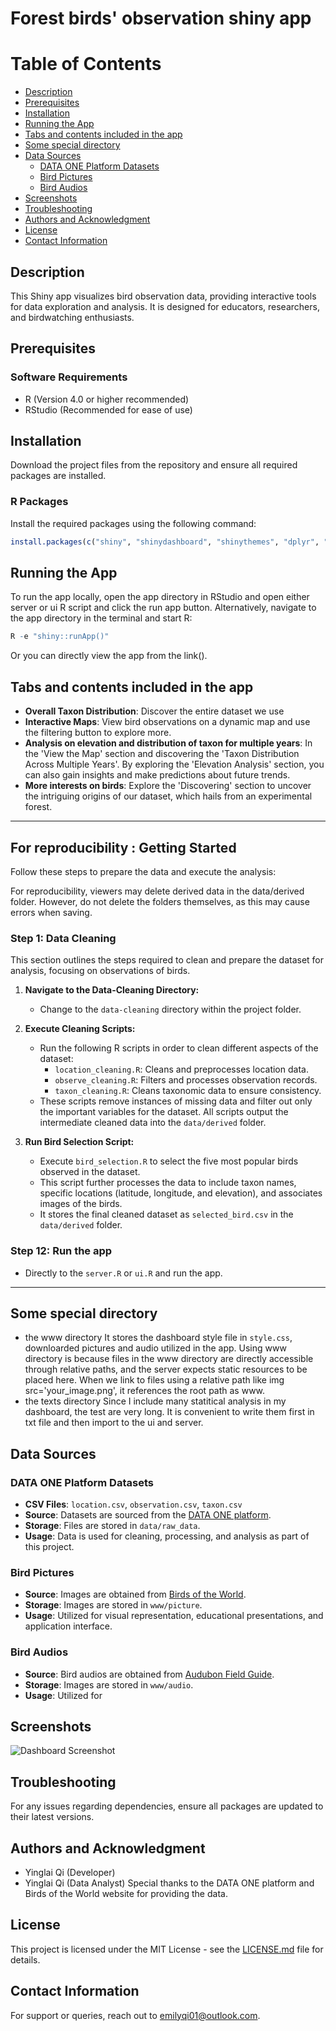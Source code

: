 # Forest birds' observation shiny app

# Table of Contents
- [Description](#description)
- [Prerequisites](#prerequisites)
- [Installation](#installation)
- [Running the App](#running-the-app)
- [Tabs and contents included in the app](#tabs-and-contents-included-in-the-app)
- [Some special directory](#some-special-directory)
- [Data Sources](#data-sources)
  - [DATA ONE Platform Datasets](#data-one-platform-datasets)
  - [Bird Pictures](#bird-pictures)
  - [Bird Audios](#bird-audios)
- [Screenshots](#screenshots)
- [Troubleshooting](#troubleshooting)
- [Authors and Acknowledgment](#authors-and-acknowledgment)
- [License](#license)
- [Contact Information](#contact-information)


## Description
This Shiny app visualizes bird observation data, providing interactive tools for data exploration and analysis. It is designed for educators, researchers, and birdwatching enthusiasts.

## Prerequisites
### Software Requirements
- R (Version 4.0 or higher recommended)
- RStudio (Recommended for ease of use)

## Installation
Download the project files from the repository and ensure all required packages are installed.
### R Packages
Install the required packages using the following command:
```R
install.packages(c("shiny", "shinydashboard", "shinythemes", "dplyr", "ggplot2", "leaflet"))
```

## Running the App
To run the app locally, open the app directory in RStudio and open either server or ui R script and click the run app button. Alternatively, navigate to the app directory in the terminal and start R:
```R
R -e "shiny::runApp()"
```
Or you can directly view the app from the link().




## Tabs and contents included in the app
- **Overall Taxon Distribution**: Discover the entire dataset we use
- **Interactive Maps**: View bird observations on a dynamic map and use the filtering button to explore more.
- **Analysis on elevation and distribution of taxon for multiple years**: In the 'View the Map' section and discovering the 'Taxon Distribution Across Multiple Years'.
By exploring the 'Elevation Analysis' section, you can also gain insights and make predictions about future trends.
- **More interests on birds**: Explore the 'Discovering' section to uncover the intriguing origins of our dataset, which hails from an experimental forest.



---

## For reproducibility : Getting Started 

Follow these steps to prepare the data and execute the analysis:

For reproducibility, viewers may delete derived data in the data/derived folder. However, do not delete the folders themselves, as this may cause errors when saving.


### Step 1: Data Cleaning

This section outlines the steps required to clean and prepare the dataset for analysis, focusing on observations of birds.

1. **Navigate to the Data-Cleaning Directory:**
   - Change to the `data-cleaning` directory within the project folder.

2. **Execute Cleaning Scripts:**
   - Run the following R scripts in order to clean different aspects of the dataset:
     - `location_cleaning.R`: Cleans and preprocesses location data.
     - `observe_cleaning.R`: Filters and processes observation records.
     - `taxon_cleaning.R`: Cleans taxonomic data to ensure consistency.
   - These scripts remove instances of missing data and filter out only the important variables for the dataset. All scripts output the intermediate cleaned data into the `data/derived` folder.

3. **Run Bird Selection Script:**
   - Execute `bird_selection.R` to select the five most popular birds observed in the dataset.
   - This script further processes the data to include taxon names, specific locations (latitude, longitude, and elevation), and associates images of the birds.
   - It stores the final cleaned dataset as `selected_bird.csv` in the `data/derived` folder.
### Step 12: Run the app
   - Directly to the `server.R` or `ui.R` and run the app.
---

## Some special directory 
- the www directory
It stores the dashboard style file in `style.css`, downloarded pictures and audio utilized in the app.
Using www directory is because files in the www directory are directly accessible through relative paths, and the server expects static resources to be placed here. When we link to files using a relative path like img src='your_image.png', it references the root path as www.
- the texts directory
Since I include many statitical analysis in my dashboard, the test are very long. It is convenient to write them first in txt file and then import to the ui and server.

## Data Sources

### DATA ONE Platform Datasets
- **CSV Files**: `location.csv`, `observation.csv`, `taxon.csv`
- **Source**: Datasets are sourced from the [DATA ONE platform](https://search.dataone.org/view/https%3A%2F%2Fpasta.lternet.edu%2Fpackage%2Fmetadata%2Feml%2Fedi%2F359%2F3#https%3A%2F%2Fpasta.lternet.edu%2Fpackage%2Fdata%2Feml%2Fedi%2F359%2F3%2Fe09491aee3bd9ec02e805ffdac0beb12).
- **Storage**: Files are stored in `data/raw_data`.
- **Usage**: Data is used for cleaning, processing, and analysis as part of this project.

### Bird Pictures
- **Source**: Images are obtained from [Birds of the World](https://birdsoftheworld.org/bow/home).
- **Storage**: Images are stored in `www/picture`.
- **Usage**: Utilized for visual representation, educational presentations, and application interface.

### Bird Audios
- **Source**: Bird audios are obtained from [Audubon Field Guide](https://www.audubon.org/field-guide/bird/pacific-wren).
- **Storage**: Images are stored in `www/audio`.
- **Usage**: Utilized for 





## Screenshots
![Dashboard Screenshot](data/screenshots/dashboard.png)

## Troubleshooting
For any issues regarding dependencies, ensure all packages are updated to their latest versions.

## Authors and Acknowledgment
- Yinglai Qi (Developer)
- Yinglai Qi (Data Analyst)
Special thanks to the DATA ONE platform and Birds of the World website for providing the data.

## License
This project is licensed under the MIT License - see the [LICENSE.md](LICENSE.md) file for details.

## Contact Information
For support or queries, reach out to [emilyqi01@outlook.com](mailto:emilyqi01@outlook.com).

